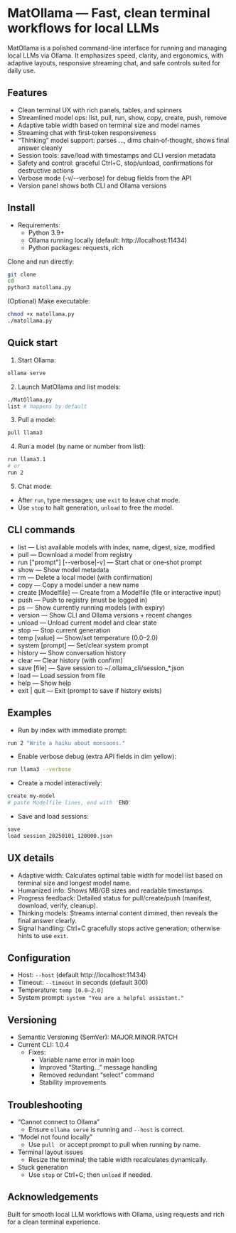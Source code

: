 # MatOllama — Fast, clean terminal workflows for local LLMs

MatOllama is a polished command-line interface for running and managing local LLMs via Ollama. It emphasizes speed, clarity, and ergonomics, with adaptive layouts, responsive streaming chat, and safe controls suited for daily use.

## Features

- Clean terminal UX with rich panels, tables, and spinners
- Streamlined model ops: list, pull, run, show, copy, create, push, remove
- Adaptive table width based on terminal size and model names
- Streaming chat with first‑token responsiveness
- “Thinking” model support: parses …, dims chain‑of‑thought, shows final answer cleanly
- Session tools: save/load with timestamps and CLI version metadata
- Safety and control: graceful Ctrl+C, stop/unload, confirmations for destructive actions
- Verbose mode (-v/--verbose) for debug fields from the API
- Version panel shows both CLI and Ollama versions

## Install

- Requirements:
  - Python 3.9+
  - Ollama running locally (default: http://localhost:11434)
  - Python packages: requests, rich

Clone and run directly:
```bash
git clone 
cd 
python3 matollama.py
```

(Optional) Make executable:
```bash
chmod +x matollama.py
./matollama.py
```

## Quick start

1) Start Ollama:
```bash
ollama serve
```

2) Launch MatOllama and list models:
```bash
./MatOllama.py
list # happens by default
```

3) Pull a model:
```bash
pull llama3
```

4) Run a model (by name or number from list):
```bash
run llama3.1
# or
run 2
```

5) Chat mode:
- After `run`, type messages; use `exit` to leave chat mode.
- Use `stop` to halt generation, `unload` to free the model.

## CLI commands

- list — List available models with index, name, digest, size, modified
- pull  — Download a model from registry
- run  ["prompt"] [--verbose|-v] — Start chat or one‑shot prompt
- show  — Show model metadata
- rm  — Delete a local model (with confirmation)
- copy   — Copy a model under a new name
- create  [Modelfile] — Create from a Modelfile (file or interactive input)
- push  — Push to registry (must be logged in)
- ps — Show currently running models (with expiry)
- version — Show CLI and Ollama versions + recent changes
- unload — Unload current model and clear state
- stop — Stop current generation
- temp [value] — Show/set temperature (0.0–2.0)
- system [prompt] — Set/clear system prompt
- history — Show conversation history
- clear — Clear history (with confirm)
- save [file] — Save session to ~/.ollama_cli/session_*.json
- load  — Load session from file
- help — Show help
- exit | quit — Exit (prompt to save if history exists)

## Examples

- Run by index with immediate prompt:
```bash
run 2 "Write a haiku about monsoons."
```

- Enable verbose debug (extra API fields in dim yellow):
```bash
run llama3 --verbose
```

- Create a model interactively:
```bash
create my-model
# paste Modelfile lines, end with 'END'
```

- Save and load sessions:
```bash
save
load session_20250101_120000.json
```

## UX details

- Adaptive width: Calculates optimal table width for model list based on terminal size and longest model name.
- Humanized info: Shows MB/GB sizes and readable timestamps.
- Progress feedback: Detailed status for pull/create/push (manifest, download, verify, cleanup).
- Thinking models: Streams internal  content dimmed, then reveals the final answer clearly.
- Signal handling: Ctrl+C gracefully stops active generation; otherwise hints to use `exit`.

## Configuration

- Host: `--host` (default http://localhost:11434)
- Timeout: `--timeout` in seconds (default 300)
- Temperature: `temp [0.0–2.0]`
- System prompt: `system "You are a helpful assistant."`

## Versioning

- Semantic Versioning (SemVer): MAJOR.MINOR.PATCH
- Current CLI: 1.0.4
  - Fixes:
    - Variable name error in main loop
    - Improved “Starting…” message handling
    - Removed redundant “select” command
    - Stability improvements

## Troubleshooting

- “Cannot connect to Ollama”
  - Ensure `ollama serve` is running and `--host` is correct.
- “Model not found locally”
  - Use `pull ` or accept prompt to pull when running by name.
- Terminal layout issues
  - Resize the terminal; the table width recalculates dynamically.
- Stuck generation
  - Use `stop` or Ctrl+C; then `unload` if needed.

## Acknowledgements

Built for smooth local LLM workflows with Ollama, using requests and rich for a clean terminal experience.
